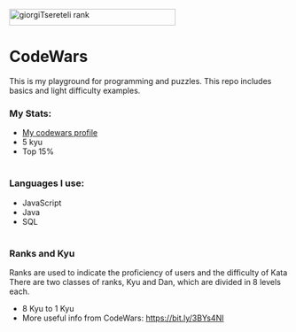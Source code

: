 <a href="#"><img src="https://www.codewars.com/users/giorgiTsereteli/badges/large" alt="giorgiTsereteli rank" width="300" height="30"></a>

# CodeWars

This is my playground for programming and puzzles. This repo includes basics and light difficulty examples.

### My Stats:

- <a href="https://www.codewars.com/users/giorgiTsereteli">My codewars profile</a>
- 5 kyu
- Top 15%

#

### Languages I use:

- JavaScript
- Java
- SQL

#

### Ranks and Kyu

Ranks are used to indicate the proficiency of users and the difficulty of Kata\
There are two classes of ranks, Kyu and Dan, which are divided in 8 levels each.

- 8 Kyu to 1 Kyu
- More useful info from CodeWars: https://bit.ly/3BYs4NI
